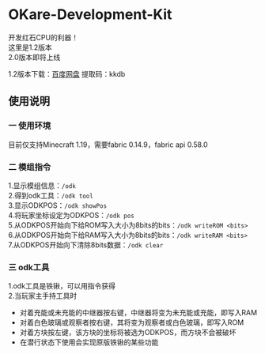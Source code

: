 # OKare-Development-Kit
开发红石CPU的利器！  
这里是1.2版本  
2.0版本即将上线  

1.2版本下载：[百度网盘](https://pan.baidu.com/s/1IgxeAI2ur6S4uMVsoWQX7g) 提取码：kkdb

## 使用说明
### 一 使用环境
目前仅支持Minecraft 1.19，需要fabric 0.14.9，fabric api 0.58.0
### 二 模组指令
1.显示模组信息：```/odk ```  
2.得到odk工具：```/odk tool ```   
3.显示ODKPOS：```/odk showPos```    
4.将玩家坐标设定为ODKPOS：```/odk pos```    
5.从ODKPOS开始向下给ROM写入大小为8bits的bits：```/odk writeROM <bits> ```   
6.从ODKPOS开始向下给RAM写入大小为8bits的bits：```/odk writeRAM <bits> ```   
7.从ODKPOS开始向下清除8bits数据：```/odk clear```  
### 三 odk工具
1.odk工具是铁锹，可以用指令获得  
2.当玩家主手持工具时
+ 对着充能或未充能的中继器按右键，中继器将变为未充能或充能，即写入RAM
+ 对着白色玻璃或观察者按右键，其将变为观察者或白色玻璃，即写入ROM
+ 对着方块按左键，该方块的坐标将被选为ODKPOS，而方块不会被破坏
+ 在潜行状态下使用会实现原版铁锹的某些功能
